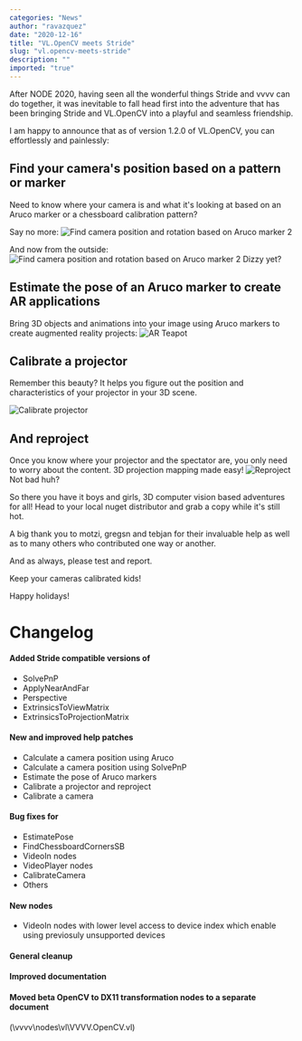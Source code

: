 ```yaml
---
categories: "News"
author: "ravazquez"
date: "2020-12-16"
title: "VL.OpenCV meets Stride"
slug: "vl.opencv-meets-stride"
description: ""
imported: "true"
---
```



After NODE 2020, having seen all the wonderful things Stride and vvvv can do together, it was inevitable to fall head first into the adventure that has been bringing Stride and VL.OpenCV into a playful and seamless friendship.

I am happy to announce that as of version 1.2.0 of VL.OpenCV, you can effortlessly and painlessly:

##  Find your camera's position based on a pattern or marker
Need to know where your camera is and what it's looking at based on an Aruco marker or a chessboard calibration pattern? 

Say no more:
![Find camera position and rotation based on Aruco marker 2](FindCameraPoseFromAruco.gif) 

And now from the outside:
![Find camera position and rotation based on Aruco marker 2](FindCameraPoseFromAruco2.gif) 
Dizzy yet?

##  Estimate the pose of an Aruco marker to create AR applications
Bring 3D objects and animations into your image using Aruco markers to create augmented reality projects:
![AR Teapot](AR%20Teapot.gif) 

##  Calibrate a projector
Remember this beauty? It helps you figure out the position and characteristics of your projector in your 3D scene.

![Calibrate projector](CalibrateAProjector.jpg) 




##  And reproject
Once you know where your projector and the spectator are, you only need to worry about the content. 3D projection mapping made easy!
![Reproject](Reproject.gif) 
Not bad huh?

So there you have it boys and girls, 3D computer vision based adventures for all! Head to your local nuget distributor and grab a copy while it's still hot.

A big thank you to motzi, gregsn and tebjan for their invaluable help as well as to many others who contributed one way or another.

And as always, please test and report.

Keep your cameras calibrated kids!

Happy holidays!

#  Changelog
####  Added Stride compatible versions of
- SolvePnP
- ApplyNearAndFar
- Perspective
- ExtrinsicsToViewMatrix
- ExtrinsicsToProjectionMatrix

####  New and improved help patches
- Calculate a camera position using Aruco
- Calculate a camera position using SolvePnP
- Estimate the pose of Aruco markers
- Calibrate a projector and reproject
- Calibrate a camera

####  Bug fixes for
- EstimatePose
- FindChessboardCornersSB
- VideoIn nodes
- VideoPlayer nodes
- CalibrateCamera
- Others

####  New nodes
- VideoIn nodes with lower level access to device index which enable using previosuly unsupported devices
####  General cleanup
####  Improved documentation
####  Moved beta OpenCV to DX11 transformation nodes to a separate document
(\vvvv\nodes\vl\VVVV.OpenCV.vl)